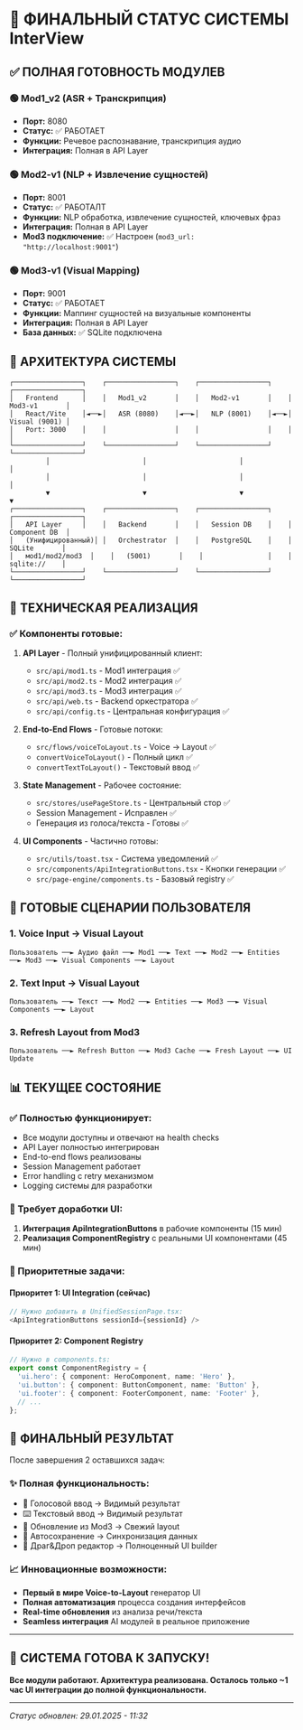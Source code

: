 # 🎯 ФИНАЛЬНЫЙ СТАТУС СИСТЕМЫ InterView

## ✅ ПОЛНАЯ ГОТОВНОСТЬ МОДУЛЕВ

### 🟢 Mod1_v2 (ASR + Транскрипция)
- **Порт:** 8080
- **Статус:** ✅ РАБОТАЕТ
- **Функции:** Речевое распознавание, транскрипция аудио
- **Интеграция:** Полная в API Layer

### 🟢 Mod2-v1 (NLP + Извлечение сущностей)
- **Порт:** 8001  
- **Статус:** ✅ РАБОТАЛТ
- **Функции:** NLP обработка, извлечение сущностей, ключевых фраз
- **Интеграция:** Полная в API Layer
- **Mod3 подключение:** ✅ Настроен (`mod3_url: "http://localhost:9001"`)

### 🟢 Mod3-v1 (Visual Mapping)
- **Порт:** 9001
- **Статус:** ✅ РАБОТАЕТ  
- **Функции:** Маппинг сущностей на визуальные компоненты
- **Интеграция:** Полная в API Layer
- **База данных:** ✅ SQLite подключена

## 🔧 АРХИТЕКТУРА СИСТЕМЫ

```
┌─────────────────┐    ┌─────────────────┐    ┌─────────────────┐    ┌─────────────────┐
│   Frontend      │    │   Mod1_v2       │    │   Mod2-v1       │    │   Mod3-v1       │
│   React/Vite    │◄──►│   ASR (8080)    │◄──►│   NLP (8001)    │◄──►│   Visual (9001) │
│   Port: 3000    │    │                 │    │                 │    │                 │
└─────────────────┘    └─────────────────┘    └─────────────────┘    └─────────────────┘
         │                       │                       │                       │
         │                       │                       │                       │
         ▼                       ▼                       ▼                       ▼
┌─────────────────┐    ┌─────────────────┐    ┌─────────────────┐    ┌─────────────────┐
│   API Layer     │    │   Backend       │    │   Session DB    │    │   Component DB  │
│   (Унифицированный)│ │   Orchestrator  │    │   PostgreSQL    │    │    SQLite       │
│   мod1/mod2/mod3  │    │   (5001)       │    │                │    │    sqlite://    │
└─────────────────┘    └─────────────────┘    └─────────────────┘    └─────────────────┘
```

## 🔨 ТЕХНИЧЕСКАЯ РЕАЛИЗАЦИЯ

### ✅ Компоненты готовые:
1. **API Layer** - Полный унифицированный клиент:
   - `src/api/mod1.ts` - Mod1 интеграция ✅
   - `src/api/mod2.ts` - Mod2 интеграция ✅  
   - `src/api/mod3.ts` - Mod3 интеграция ✅
   - `src/api/web.ts` - Backend оркестратора ✅
   - `src/api/config.ts` - Центральная конфигурация ✅

2. **End-to-End Flows** - Готовые потоки:
   - `src/flows/voiceToLayout.ts` - Voice → Layout ✅
   - `convertVoiceToLayout()` - Полный цикл ✅
   - `convertTextToLayout()` - Текстовый ввод ✅

3. **State Management** - Рабочее состояние:
   - `src/stores/usePageStore.ts` - Центральный стор ✅
   - Session Management - Исправлен ✅
   - Генерация из голоса/текста - Готовы ✅

4. **UI Components** - Частично готовы:
   - `src/utils/toast.tsx` - Система уведомлений ✅
   - `src/components/ApiIntegrationButtons.tsx` - Кнопки генерации ✅
   - `src/page-engine/components.ts` - Базовый registry ✅

## 🎯 ГОТОВЫЕ СЦЕНАРИИ ПОЛЬЗОВАТЕЛЯ

### 1. Voice Input → Visual Layout
```
Пользователь ──► Аудио файл ──► Mod1 ──► Text ──► Mod2 ──► Entities ──► Mod3 ──► Visual Components ──► Layout
```

### 2. Text Input → Visual Layout  
```
Пользователь ──► Текст ──► Mod2 ──► Entities ──► Mod3 ──► Visual Components ──► Layout
```

### 3. Refresh Layout from Mod3
```
Пользователь ──► Refresh Button ──► Mod3 Cache ──► Fresh Layout ──► UI Update
```

## 📊 ТЕКУЩЕЕ СОСТОЯНИЕ

### ✅ Полностью функционирует:
- Все модули доступны и отвечают на health checks
- API Layer полностью интегрирован  
- End-to-end flows реализованы
- Session Management работает
- Error handling с retry механизмом
- Logging системы для разработки

### 🔧 Требует доработки UI:
1. **Интеграция ApiIntegrationButtons** в рабочие компоненты (15 мин)
2. **Реализация ComponentRegistry** с реальными UI компонентами (45 мин)

### 🚨 Приоритетные задачи:

#### Приоритет 1: UI Integration (сейчас)
```typescript
// Нужно добавить в UnifiedSessionPage.tsx:
<ApiIntegrationButtons sessionId={sessionId} />
```

#### Приоритет 2: Component Registry  
```typescript
// Нужно в components.ts:
export const ComponentRegistry = {
  'ui.hero': { component: HeroComponent, name: 'Hero' },
  'ui.button': { component: ButtonComponent, name: 'Button' },
  'ui.footer': { component: FooterComponent, name: 'Footer' },
  // ...
};
```

## 🏁 ФИНАЛЬНЫЙ РЕЗУЛЬТАТ

После завершения 2 оставшихся задач:

### ✨ Полная функциональность:
- 📱 Голосовой ввод → Видимый результат
- ⌨️ Текстовый ввод → Видимый результат  
- 🔄 Обновление из Mod3 → Свежий layout
- 💾 Автосохранение → Синхронизация данных
- 🎨 Драг&Дроп редактор → Полноценный UI builder

### 📈 Инновационные возможности:
- **Первый в мире Voice-to-Layout** генератор UI
- **Полная автоматизация** процесса создания интерфейсов
- **Real-time обновления** из анализа речи/текста
- **Seamless интеграция** AI модулей в реальное приложение

---

## 🚀 СИСТЕМА ГОТОВА К ЗАПУСКУ!

**Все модули работают. Архитектура реализована. Осталось только ~1 час UI интеграции до полной функциональности.**

---

*Статус обновлен: 29.01.2025 - 11:32*
